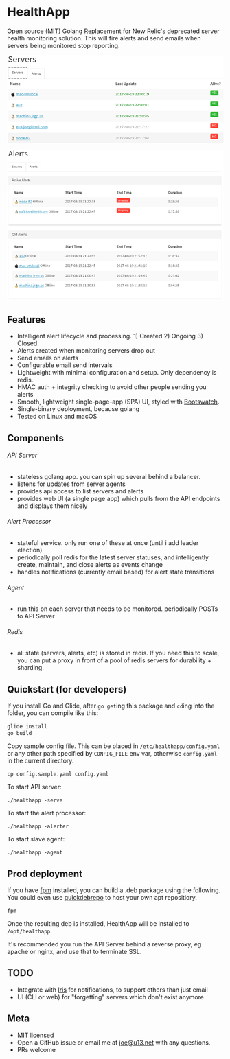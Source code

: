 # HealthApp

Open source (MIT) Golang Replacement for New Relic's deprecated server health monitoring solution. This will fire alerts and send emails when servers being monitored stop reporting.

![Servers List](screenshots/servers.png)

![Servers List](screenshots/alerts.png)

## Features

- Intelligent alert lifecycle and processing. 1) Created 2) Ongoing 3) Closed.
- Alerts created when monitoring servers drop out
- Send emails on alerts
- Configurable email send intervals
- Lightweight with minimal configuration and setup. Only dependency is redis.
- HMAC auth + integrity checking to avoid other people sending you alerts
- Smooth, lightweight single-page-app (SPA) UI, styled with [Bootswatch](https://bootswatch.com/).
- Single-binary deployment, because golang
- Tested on Linux and macOS

## Components

###### API Server

- stateless golang app. you can spin up several behind a balancer.
- listens for updates from server agents
- provides api access to list servers and alerts
- provides web UI (a single page app) which pulls from the API endpoints
  and displays them nicely

###### Alert Processor

- stateful service. only run one of these at once (until i add leader election)
- periodically poll redis for the latest server statuses, and intelligently
  create, maintain, and close alerts as events change
- handles notifications (currently email based) for alert state transitions

###### Agent

- run this on each server that needs to be monitored. periodically POSTs to API Server

###### Redis

- all state (servers, alerts, etc) is stored in redis. If you need this to scale, you can put a proxy in front of a pool of redis servers for durability + sharding.

## Quickstart (for developers)

If you install Go and Glide, after `go get`ing this package and `cd`ing into the folder, you can compile like this:

    glide install
    go build

Copy sample config file. This can be placed in `/etc/healthapp/config.yaml` or any other path specified by `CONFIG_FILE` env var, otherwise `config.yaml` in the current directory.

    cp config.sample.yaml config.yaml

To start API server:

    ./healthapp -serve

To start the alert processor:

    ./healthapp -alerter

To start slave agent:

    ./healthapp -agent

## Prod deployment

If you have [fpm](https://github.com/spotify/dh-virtualenv) installed, you can build a .deb package using the following. You could even use [quickdebrepo](https://github.com/jrgp/quickdebrepo) to host your own apt repositiory.

    fpm

Once the resulting deb is installed, HealthApp will be installed to `/opt/healthapp`.

It's recommended you run the API Server behind a reverse proxy, eg apache or nginx, and use that to terminate SSL.

## TODO

- Integrate with [Iris](https://github.com/linkedin/iris/) for notifications, to support others than just email
- UI (CLI or web) for "forgetting" servers which don't exist anymore

## Meta

- MIT licensed
- Open a GitHub issue or email me at joe@u13.net with any questions.
- PRs welcome
